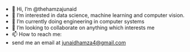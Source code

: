 - 👋 Hi, I’m @thehamzajunaid
- 👀 I’m interested in data science, machine learning and computer vision.
- 🌱 I’m currently doing engineering in computer systems
- 💞️ I’m looking to collaborate on anything which interests me
- 📫 How to reach me:
- send me an email at junaidhamza4@gmail.com

<!---
thehamzajunaid/thehamzajunaid is a ✨ special ✨ repository because its `README.md` (this file) appears on your GitHub profile.
You can click the Preview link to take a look at your changes.
--->
